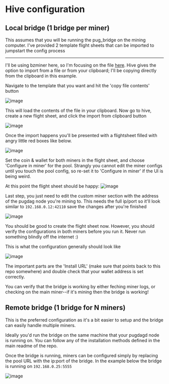 # Hive configuration

## Local bridge (1 bridge per miner)

This assumes that you will be running the pug_bridge on the mining computer. I've provided 2 template flight sheets that can be imported to jumpstart the config process

---

I'll be using bzminer here, so I'm focusing on the file [here](misc/hive-templates/pug_bz_local_adapter.json). Hive gives the option to import from a file or from your clipboard; I'll be copying directly from the clipboard in this example.

Navigate to the template that you want and hit the 'copy file contents' button

![image](https://user-images.githubusercontent.com/59971111/191894038-4435237f-d68e-4248-bb44-60e968319ad3.png)

This will load the contents of the file in your clipboard. Now go to hive, create a new flight sheet, and click the import from clipboard button

![image](https://user-images.githubusercontent.com/59971111/191893779-01ebdceb-da8d-455e-9e87-389685a59cc1.png)

Once the import happens you'll be presented with a flightsheet filled with angry little red boxes like below.

![image](https://user-images.githubusercontent.com/59971111/191894254-4b27961c-5b08-4f9a-af20-2b04922ae2f4.png)

Set the coin & wallet for both miners in the flight sheet, and choose 'Configure in miner' for the pool. Strangly you cannot edit the miner configs until you touch the pool config, so re-set it to 'Configure in miner' if the UI is being weird.

At this point the flight sheet should be happy:
![image](https://user-images.githubusercontent.com/59971111/191894518-0b02dacf-9904-4f53-81de-5bb952568146.png)

Last step, you just need to edit the custom miner section with the address of the pugdag node you're mining to. This needs the full ip/port so it'll look similar to `192.168.0.12:42110` save the changes after you're finished

![image](https://user-images.githubusercontent.com/59971111/191894833-98eabaa2-2210-4ac5-a974-8ad94573a4e5.png)

You should be good to create the flight sheet now. However, you should verify the configurations in both miners before you run it. Never run something blindly off the internet :)

This is what the configuration generally should look like

![image](https://user-images.githubusercontent.com/59971111/191895060-79033098-4303-496d-b5dd-d4cabcc88946.png)

The important parts are the 'Install URL' (make sure that points back to this repo somewhere) and double check that your wallet address is set correctly.

You can verify that the bridge is working by either feching miner logs, or checking on the main miner--if it's mining then the bridge is working!

## Remote bridge (1 bridge for N miners)

This is the preferred configuration as it's a bit easier to setup and the bridge can easily handle multiple miners.

Ideally you'd run the bridge on the same machine that your pugdagd node is running on. You can follow any of the installation methods defined in the main readme of the repo.

Once the bridge is running, miners can be configured simply by replacing the pool URL with the ip:port of the bridge. In the example below the bridge is running on `192.168.0.25:5555`

![image](https://user-images.githubusercontent.com/59971111/191895463-974c75eb-b31f-4196-a0ac-2f0a689fe829.png)

